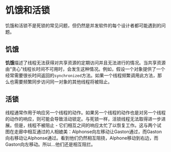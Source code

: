 # 饥饿和活锁
饥饿和活锁不是死锁的常见问题，但仍然是并发软件的每个设计者都可能遇到的问题。

## 饥饿
**饥饿**描述了线程无法获得对共享资源的定期访问并且无法进行的情况。当共享资源由“贪心”线程长时间不可用时，会发生这种情况。例如，假设一个对象提供了一个经常需要很长时间返回的`synchronized`方法。如果一个线程频繁调用此方法，那么也需要频繁同步访问同一对象的其他线程将被阻止。

## 活锁
线程通常作用于响应另一个线程的动作。如果另一个线程的动作也是对另一个线程的动作的响应，则可能会导致活动锁定。与死锁一样，活锁线程无法取得进一步进展。但是，线程不被阻止 - 它们相互之间的响应太忙了以恢复工作。这与两个试图在走廊中相互通过的人相媲美：Alphonse向左移动让Gaston通过，而Gaston向右移动让Alphonse通过。看到他们仍然相互阻挠，Alphone移动到右边，而Gaston向左移动。所以...他们还是相互阻拦。